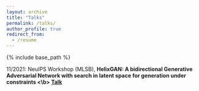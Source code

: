 ```yaml
---
layout: archive
title: "Talks"
permalink: /talks/
author_profile: true
redirect_from:
  - /resume
---
```



{% include base_path %}

11/2021: NeuIPS Workshop (MLSB), <b> HelixGAN: A bidirectional Generative Adversarial Network with search in latent space for generation under constraints <\b> [Talk](https://recorder-v3.slideslive.com/?share=54078&s=518da677-492e-4627-96ce-c0190976326c)   
